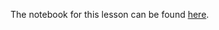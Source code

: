 The notebook for this lesson can be found [here](https://github.com/rmotr-curriculum/base-python-curriculum/blob/master/unit-9-collections-part-2/lesson-1-intro-to-dictionaries/Intro%20to%20Dictionaries.ipynb).
